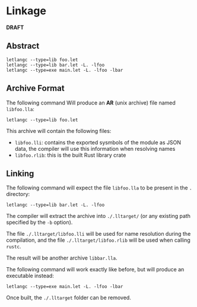 # Linkage

**DRAFT**

## Abstract

```shell
letlangc --type=lib foo.let
letlangc --type=lib bar.let -L. -lfoo
letlangc --type=exe main.let -L. -lfoo -lbar
```

## Archive Format

The following command Will produce an **AR** (unix archive) file named
`libfoo.lla`:

```shell
letlangc --type=lib foo.let
```

This archive will contain the following files:

 - `libfoo.lli`: contains the exported sysmbols of the module as JSON data,
   the compiler will use this information when resolving names
 - `libfoo.rlib`: this is the built Rust library crate

## Linking

The following command will expect the file `libfoo.lla` to be present in the `.`
directory:

```shell
letlangc --type=lib bar.let -L. -lfoo
```

The compiler will extract the archive into `./.lltarget/` (or any existing path
specified by the `-b` option).

The file `./.lltarget/libfoo.lli` will be used for name resolution during the
compilation, and the file `./.lltarget/libfoo.rlib` will be used when calling
`rustc`.

The result will be another archive `libbar.lla`.

The following command will work exactly like before, but will produce an
executable instead:

```shell
letlangc --type=exe main.let -L. -lfoo -lbar
```

Once built, the `./.lltarget` folder can be removed.
